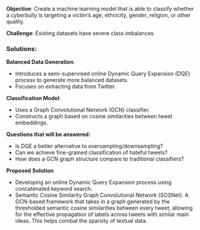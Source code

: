 **Objective**: Create a machine learning model that is able to classify whether a cyberbully is targeting a victim’s age, ethnicity, gender, religion, or other quality.

**Challenge**: Existing datasets have severe class imbalances.

### **Solutions:**

**Balanced Data Generation**: 
  - Introduces a semi-supervised online Dynamic Query Expansion (DQE) process to generate more balanced datasets.
  - Focuses on extracting data from Twitter.

**Classification Model**: 
  - Uses a Graph Convolutional Network (GCN) classifier.
  - Constructs a graph based on cosine similarities between tweet embeddings.

**Questions that will be answered:**

  - Is DQE a better alternative to oversampling/downsampling?
  - Can we achieve fine-grained classification of hateful tweets?
  - How does a GCN graph structure compare to traditional classifiers?

**Proposed Solution**

  - Developing an online Dynamic Query Expansion process using concatenated keyword search.
  - Semantic Cosine Similarity Graph Convolutional Network (SOSNet). A GCN-based framework that takes in a graph generated by the thresholded semantic cosine similarities between every tweet, allowing for the effective propagation of labels across tweets with similar main ideas. This helps combat the sparsity of textual data.
  